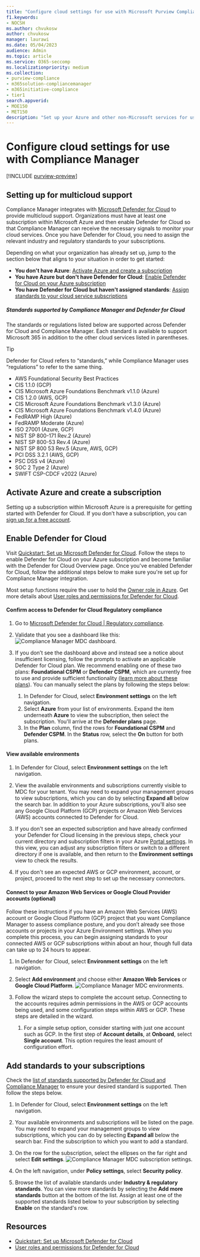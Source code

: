 ```yaml
---
title: "Configure cloud settings for use with Microsoft Purview Compliance Manager"
f1.keywords:
- NOCSH
ms.author: chvukosw
author: chvukosw
manager: laurawi
ms.date: 05/04/2023
audience: Admin
ms.topic: article
ms.service: O365-seccomp
ms.localizationpriority: medium
ms.collection:
- purview-compliance
- m365solution-compliancemanager
- m365initiative-compliance
- tier1
search.appverid:
- MOE150
- MET150
description: "Set up your Azure and other non-Microsoft services for using Microsoft Purview Compliance Manager to assess compliance across multiple cloud services."
---
```


# Configure cloud settings for use with Compliance Manager

[!INCLUDE [purview-preview](../includes/purview-preview.md)]

## Setting up for multicloud support

Compliance Manager integrates with [Microsoft Defender for Cloud](/azure/defender-for-cloud/defender-for-cloud-introduction) to provide multicloud support. Organizations must have at least one subscription within Microsoft Azure and then enable Defender for Cloud so that Compliance Manager can receive the necessary signals to monitor your cloud services. Once you have Defender for Cloud, you need to assign the relevant industry and regulatory standards to your subscriptions.

Depending on what your organization has already set up, jump to the section below that aligns to your situation in order to get started:

- **You don't have Azure**: [Activate Azure and create a subscription](#activate-azure-and-create-a-subscription)
- **You have Azure but don't have Defender for Cloud**: [Enable Defender for Cloud on your Azure subscription](#enable-defender-for-cloud)
- **You have Defender for Cloud but haven't assigned standards**: [Assign standards to your cloud service subscriptions](#add-standards-to-your-subscriptions)

##### Standards supported by Compliance Manager and Defender for Cloud

The standards or regulations listed below are supported across Defender for Cloud and Compliance Manager. Each standard is available to support Microsoft 365 in addition to the other cloud services listed in parentheses.

> [!TIP]
> Defender for Cloud refers to “standards,” while Compliance Manager uses “regulations” to refer to the same thing.

- AWS Foundational Security Best Practices
- CIS 1.1.0 (GCP)
- CIS Microsoft Azure Foundations Benchmark v1.1.0 (Azure)
- CIS 1.2.0 (AWS, GCP)
- CIS Microsoft Azure Foundations Benchmark v1.3.0 (Azure)
- CIS Microsoft Azure Foundations Benchmark v1.4.0 (Azure)
- FedRAMP High (Azure)
- FedRAMP Moderate (Azure)
- ISO 27001 (Azure, GCP)
- NIST SP 800-171 Rev.2 (Azure)
- NIST SP 800-53 Rev.4 (Azure)
- NIST SP 800 53 Rev.5 (Azure, AWS, GCP)
- PCI DSS 3.2.1 (AWS, GCP)
- PSC DSS v4 (Azure)
- SOC 2 Type 2 (Azure)
- SWIFT CSP-CDCF v2022 (Azure)

## Activate Azure and create a subscription

Setting up a subscription within Microsoft Azure is a prerequisite for getting started with Defender for Cloud. If you don’t have a subscription, you can [sign up for a free account](https://azure.microsoft.com/pricing/free-trial/).

## Enable Defender for Cloud

Visit [Quickstart: Set up Microsoft Defender for Cloud](/azure/defender-for-cloud/get-started). Follow the steps to enable Defender for Cloud on your Azure subscription and become familiar with the Defender for Cloud Overview page. Once you've enabled Defender for Cloud, follow the additional steps below to make sure you're set up for Compliance Manager integration.

Most setup functions require the user to hold the [Owner role in Azure](/azure/role-based-access-control/built-in-roles#owner). Get more details about [User roles and permissions for Defender for Cloud](/azure/defender-for-cloud/permissions).

#### Confirm access to Defender for Cloud Regulatory compliance

1. Go to [Microsoft Defender for Cloud | Regulatory compliance](https://portal.azure.com/#view/Microsoft_Azure_Security/SecurityMenuBlade/~/22).

1. Validate that you see a dashboard like this:
  ![Compliance Manager MDC dashboard.](../media/compliance-manager-mdc-dashboard.png "Defender for Cloud dashboard")

1. If you don’t see the dashboard above and instead see a notice about insufficient licensing, follow the prompts to activate an applicable Defender for Cloud plan. We recommend enabling one of these two plans: **Foundational CSPM** or **Defender CSPM**, which are currently free to use and provide sufficient functionality ([learn more about these plans](/azure/defender-for-cloud/concept-cloud-security-posture-management)). You can manually select the plans by following the steps below:


    1. In Defender for Cloud, select **Environment settings** on the left navigation.
    1. Select **Azure** from your list of environments. Expand the item underneath **Azure** to view the subscription, then select the subscription. You'll arrive at the **Defender plans** page.
    1. In the **Plan** column, find the rows for **Foundational CSPM** and **Defender CSPM**. In the **Status** row, select the **On** button for both plans.

#### View available environments

1. In Defender for Cloud, select **Environment settings** on the left navigation.

1. View the available environments and subscriptions currently visible to MDC for your tenant. You may need to expand your management groups to view subscriptions, which you can do by selecting **Expand all** below the search bar. In addition to your Azure subscriptions, you'll also see any Google Cloud Platform (GCP) projects or Amazon Web Services (AWS) accounts connected to Defender for Cloud.

1. If you don't see an expected subscription and have already confirmed your Defender for Cloud licensing in the previous steps, check your current directory and subscription filters in your Azure [Portal settings](https://portal.azure.com/#settings/directory). In this view, you can adjust any subscription filters or switch to a different directory if one is available, and then return to the **Environment settings** view to check the results.

1. If you don't see an expected AWS or GCP environment, account, or project, proceed to the next step to set up the necessary connectors.

#### Connect to your Amazon Web Services or Google Cloud Provider accounts (optional)

Follow these instructions if you have an Amazon Web Services (AWS) account or Google Cloud Platform (GCP)  project that you want Compliance Manager to assess compliance posture, and you don’t already see those accounts or projects in your Azure Environment settings. When you complete this process, you can begin assigning standards to your connected AWS or GCP subscriptions within about an hour, though full data can take up to 24 hours to appear.

1. In Defender for Cloud, select **Environment settings** on the left navigation.

1. Select **Add environment** and choose either **Amazon Web Services** or **Google Cloud Platform**.
  ![Compliance Manager MDC environments.](../media/compliance-manager-mdc-environments.png "Defender for Cloud environment settings page")

1. Follow the wizard steps to complete the account setup. Connecting to the accounts requires admin permissions in the AWS or GCP accounts being used, and some configuration steps within AWS or GCP. These steps are detailed in the wizard.
    1. For a simple setup option, consider starting with just one account such as GCP. In the first step of **Account details**, at  **Onboard**, select **Single account**. This option requires the least amount of configuration effort.

## Add standards to your subscriptions

Check the [list of standards supported by Defender for Cloud and Compliance Manager](#standards-supported-by-compliance-manager-and-defender-for-cloud) to ensure your desired standard is supported. Then follow the steps below.

1. In Defender for Cloud, select **Environment settings** on the left navigation.

1. Your available environments and subscriptions will be listed on the page. You may need to expand your management groups to view subscriptions, which you can do by selecting **Expand all** below the search bar. Find the subscription to which you want to add a standard.

1. On the row for the subscription, select the ellipses on the far right and select **Edit settings**.
    ![Compliance Manager MDC subscription settings.](../media/compliance-manager-mdc-subcription-settings.png "Defender for Cloud edit subscription settings")

1. On the left navigation, under **Policy settings**, select **Security policy**.

1. Browse the list of available standards under **Industry & regulatory standards**. You can view more standards by selecting the **Add more standards** button at the bottom of the list. Assign at least one of the supported standards listed below to your subscription by selecting **Enable** on the standard's row.

## Resources

- [Quickstart: Set up Microsoft Defender for Cloud](/azure/defender-for-cloud/get-started)
- [User roles and permissions for Defender for Cloud](/azure/defender-for-cloud/permissions)